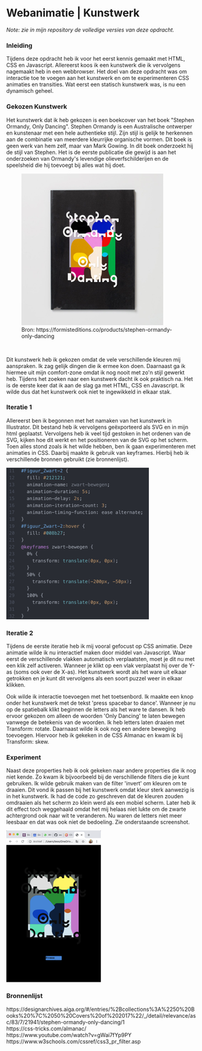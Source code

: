 <h1>Webanimatie | Kunstwerk</h1>

<em>Note: zie in mijn repository de volledige versies van deze opdracht.</em>

<h3>Inleiding</h3>
<p>Tijdens deze opdracht heb ik voor het eerst kennis gemaakt met HTML, CSS en Javascript. Allereerst koos ik een kunstwerk die ik vervolgens nagemaakt heb in een webbrowser. Het doel van deze opdracht was om interactie toe te voegen aan het kunstwerk en om te experimenteren CSS animaties en transities. Wat eerst een statisch kunstwerk was, is nu een dynamisch geheel.</p>

<h3>Gekozen Kunstwerk</h3>
<p>Het kunstwerk dat ik heb gekozen is een boekcover van het boek "Stephen Ormandy, Only Dancing". Stephen Ormandy is een Australische ontwerper en kunstenaar met een hele authentieke stijl. Zijn stijl is gelijk te herkennen aan de combinatie van meerdere kleurrijke organische vormen. Dit boek is geen werk van hem zelf, maar van Mark Gowing. In dit boek onderzoekt hij de stijl van Stephen. Het is de eerste publicatie die gewijd is aan het onderzoeken van Ormandy's levendige olieverfschilderijen en de speelsheid die hij toevoegt bij alles wat hij doet.</p>
<figure>
 <img width="375" height="400" src="Boekcover-Only-Dancing.jpg">
 <figcaption>Bron: https://formisteditions.co/products/stephen-ormandy-only-dancing</figcaption>
 </figure>
 <br>
<p>Dit kunstwerk heb ik gekozen omdat de vele verschillende kleuren mij aanspraken. Ik zag gelijk dingen die ik ermee kon doen. Daarnaast ga ik hiermee uit mijn comfort-zone omdat ik nog nooit met zo'n stijl gewerkt heb. Tijdens het zoeken naar een kunstwerk dacht ik ook praktisch na. Het is de eerste keer dat ik aan de slag ga met HTML, CSS en Javascript. Ik wilde dus dat het kunstwerk ook niet te ingewikkeld in elkaar stak.

<h3>Iteratie 1</h3>
<p>Allereerst ben ik begonnen met het namaken van het kunstwerk in Illustrator. Dit bestand heb ik vervolgens geëxporteerd als SVG en in mijn html geplaatst. Vervolgens heb ik veel tijd gestoken in het ordenen van de SVG, kijken hoe dit werkt en het positioneren van de SVG op het scherm. Toen alles stond zoals ik het wilde hebben, ben ik gaan experimenteren met animaties in CSS. Daarbij maakte ik gebruik van keyframes. Hierbij heb ik verschillende bronnen gebruikt (zie bronnenlijst).</p>
<img "375" height="400" src="Screen-iteratie1.png">

<h3>Iteratie 2</h3>
<p>Tijdens de eerste iteratie heb ik mij vooral gefocust op CSS animatie. Deze animatie wilde ik nu interactief maken door middel van Javascript. Waar eerst de verschillende vlakken automatisch verplaatsten, moet je dit nu met een klik zelf activeren. Wanneer je klikt op een vlak verplaatst hij over de Y-as (soms ook over de X-as). Het kunstwerk wordt als het ware uit elkaar getrokken en je kunt dit vervolgens als een soort puzzel weer in elkaar klikken.</p>
<p>Ook wilde ik interactie toevoegen met het toetsenbord. Ik maakte een knop onder het kunstwerk met de tekst 'press spacebar to dance'. Wanneer je nu op de spatiebalk klikt beginnen de letters als het ware te dansen. Ik heb ervoor gekozen om alleen de woorden 'Only Dancing' te laten bewegen vanwege de betekenis van de woorden. Ik heb letters laten draaien met Transform: rotate. Daarnaast wilde ik ook nog een andere beweging toevoegen. Hiervoor heb ik gekeken in de CSS Almanac en kwam ik bij Transform: skew.<p>

<h3>Experiment</h3>
<p>Naast deze properties heb ik ook gekeken naar andere properties die ik nog niet kende. Zo kwam ik bijvoorbeeld bij de verschillende filters die je kunt gebruiken. Ik wilde gebruik maken van de filter 'invert' om kleuren om te draaien. Dit vond ik passen bij het kunstwerk omdat kleur sterk aanwezig is in het kunstwerk. Ik had de code zo geschreven dat de kleuren zouden omdraaien als het scherm zo klein werd als een mobiel scherm. Later heb ik dit effect toch weggehaald omdat het mij helaas niet lukte om de zwarte achtergrond ook naar wit te veranderen. Nu waren de letters niet meer leesbaar en dat was ook niet de bedoeling. Zie onderstaande screenshot.</p>
<img width="250" height="400" src="Invert.png">



<h3>Bronnenlijst</h3>
https://designarchives.aiga.org/#/entries/%2Bcollections%3A%2250%20Books%20%7C%2050%20Covers%20of%202017%22/_/detail/relevance/asc/83/7/21941/stephen-ormandy-only-dancing/1<br>
https://css-tricks.com/almanac/<br>
https://www.youtube.com/watch?v=gWai7fYp9PY<br>
https://www.w3schools.com/cssref/css3_pr_filter.asp
